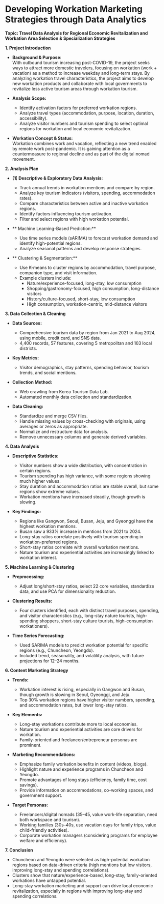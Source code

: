 # Developing Workation Marketing Strategies through Data Analytics
**Topic: Travel Data Analysis for Regional Economic Revitalization and Workation Area Selection & Specialization Strategies**

**1. Project Introduction**

- **Background & Purpose:**  
  With outbound tourism increasing post-COVID-19, the project seeks ways to attract more domestic travelers, focusing on workation (work + vacation) as a method to increase weekday and long-term stays. By analyzing workation travel characteristics, the project aims to develop new workation products and collaborate with local governments to revitalize less active tourism areas through workation tourism.

- **Analysis Scope:**  
  - Identify activation factors for preferred workation regions.
  - Analyze travel types (accommodation, purpose, location, duration, accessibility).
  - Analyze visitor numbers and tourism spending to select optimal regions for workation and local economic revitalization.

- **Workation Concept & Status:**  
  Workation combines work and vacation, reflecting a new trend enabled by remote work post-pandemic. It is gaining attention as a countermeasure to regional decline and as part of the digital nomad movement.

**2. Analysis Plan**

- **[1] Descriptive & Exploratory Data Analysis:**  
  - Track annual trends in workation mentions and compare by region.
  - Analyze key tourism indicators (visitors, spending, accommodation rates).
  - Compare characteristics between active and inactive workation regions.
  - Identify factors influencing tourism activation.
  - Filter and select regions with high workation potential.

- ** Machine Learning-Based Prediction:**  
  - Use time series models (sARIMA) to forecast workation demand and identify high-potential regions.
  - Analyze seasonal patterns and develop response strategies.

- ** Clustering & Segmentation:**  
  - Use K-means to cluster regions by accommodation, travel purpose, companion type, and visit information.
  - Example clusters include:  
    - Nature/experience-focused, long-stay, low consumption  
    - Shopping/gastronomy-focused, high consumption, long-distance visitors  
    - History/culture-focused, short-stay, low consumption  
    - High consumption, workation-centric, mid-distance visitors

**3. Data Collection & Cleaning**

- **Data Sources:**  
  - Comprehensive tourism data by region from Jan 2021 to Aug 2024, using mobile, credit card, and SNS data.
  - 4,400 records, 57 features, covering 5 metropolitan and 103 local districts.

- **Key Metrics:**  
  - Visitor demographics, stay patterns, spending behavior, tourism trends, and social mentions.

- **Collection Method:**  
  - Web crawling from Korea Tourism Data Lab.
  - Automated monthly data collection and standardization.

- **Data Cleaning:**  
  - Standardize and merge CSV files.
  - Handle missing values by cross-checking with originals, using averages or zeros as appropriate.
  - Normalize and restructure data for analysis.
  - Remove unnecessary columns and generate derived variables.

**4. Data Analysis**

- **Descriptive Statistics:**  
  - Visitor numbers show a wide distribution, with concentration in certain regions.
  - Tourism spending has high variance, with some regions showing much higher values.
  - Stay duration and accommodation ratios are stable overall, but some regions show extreme values.
  - Workation mentions have increased steadily, though growth is slowing.

- **Key Findings:**  
  - Regions like Gangwon, Seoul, Busan, Jeju, and Gyeonggi have the highest workation mentions.
  - Busan saw a 933% increase in mentions from 2021 to 2024.
  - Long-stay ratios correlate positively with tourism spending in workation-preferred regions.
  - Short-stay ratios correlate with overall workation mentions.
  - Nature tourism and experiential activities are increasingly linked to workation interest.

**5. Machine Learning & Clustering**

- **Preprocessing:**  
  - Adjust long/short-stay ratios, select 22 core variables, standardize data, and use PCA for dimensionality reduction.

- **Clustering Results:**  
  - Four clusters identified, each with distinct travel purposes, spending, and visitor characteristics (e.g., long-stay nature tourists, high-spending shoppers, short-stay culture tourists, high-consumption workationers).

- **Time Series Forecasting:**  
  - Used SARIMA models to predict workation potential for specific regions (e.g., Chuncheon, Yeongdo).
  - Included trend, seasonality, and volatility analysis, with future projections for 12–24 months.

**6. Content Marketing Strategy**

- **Trends:**  
  - Workation interest is rising, especially in Gangwon and Busan, though growth is slowing in Seoul, Gyeonggi, and Jeju.
  - Top 30% workation regions have higher visitor numbers, spending, and accommodation rates, but lower long-stay ratios.

- **Key Elements:**  
  - Long-stay workations contribute more to local economies.
  - Nature tourism and experiential activities are core drivers for workation.
  - Family-oriented and freelancer/entrepreneur personas are prominent.

- **Marketing Recommendations:**  
  - Emphasize family workation benefits in content (videos, blogs).
  - Highlight nature and experience programs in Chuncheon and Yeongdo.
  - Promote advantages of long stays (efficiency, family time, cost savings).
  - Provide information on accommodations, co-working spaces, and government support.

- **Target Personas:**  
  - Freelancers/digital nomads (35–45, value work-life separation, need both workspace and tourism).
  - Working families (30s–40s, use vacation days for family trips, value child-friendly activities).
  - Corporate workation managers (considering programs for employee welfare and efficiency).

**7. Conclusion**

- Chuncheon and Yeongdo were selected as high-potential workation regions based on data-driven criteria (high mentions but low visitors, improving long-stay and spending correlations).
- Clusters show that nature/experience-based, long-stay, family-oriented workations have untapped potential.
- Long-stay workation marketing and support can drive local economic revitalization, especially in regions with improving long-stay and spending correlations.

